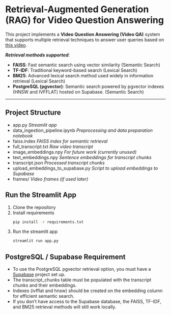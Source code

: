 # Retrieval-Augmented Generation (RAG) for Video Question Answering

This project implements a **Video Question Answering (Video QA)** system that supports multiple retrieval techniques to answer user queries based on [this video](https://www.youtube.com/watch?v=dARr3lGKwk8). 

***Retrieval methods supported***:
- **FAISS**: Fast semantic search using vector similarity (Semantic Search)
- **TF-IDF**: Traditional keyword-based search (Lexical Search)
- **BM25**: Advanced lexical search method used widely in information retrieval (Lexical Search)
- **PostgreSQL (pgvector)**: Semantic search powered by pgvector indexes (HNSW and IVFFLAT) hosted on Supabase. (Semantic Search)

---

## Project Structure
- app.py *Streamlit app*
- data_ingestion_pipeline.ipynb *Preprocessing and data preparation notebook*
- faiss.index *FAISS index for semantic retrieval*
- full_transcript.txt *Raw video transcript*
- image_embeddings.npy *For future work (currently unused)*
- text_embeddings.npy *Sentence embeddings for transcript chunks*
- transcript.json *Processed transcript chunks*
- upload_embeddings_to_supabase.py *Script to upload embeddings to Supabase*
- frames/ *Video frames (if used later)*

## Run the Streamlit App
1. Clone the repository
2. Install requirements
   ```bash
   pip install -r requirements.txt
4. Run the streamlit app
   ```bash
   streamlit run app.py

## PostgreSQL / Supabase Requirement
- To use the PostgreSQL pgvector retrieval option, you must have a [Supabase]([url](https://supabase.com/)) project set up.
- The transcript_chunks table must be populated with the transcript chunks and their embeddings.
- Indexes (ivfflat and hnsw) should be created on the embedding column for efficient semantic search.
- If you don’t have access to the Supabase database, the FAISS, TF-IDF, and BM25 retrieval methods will still work locally.


